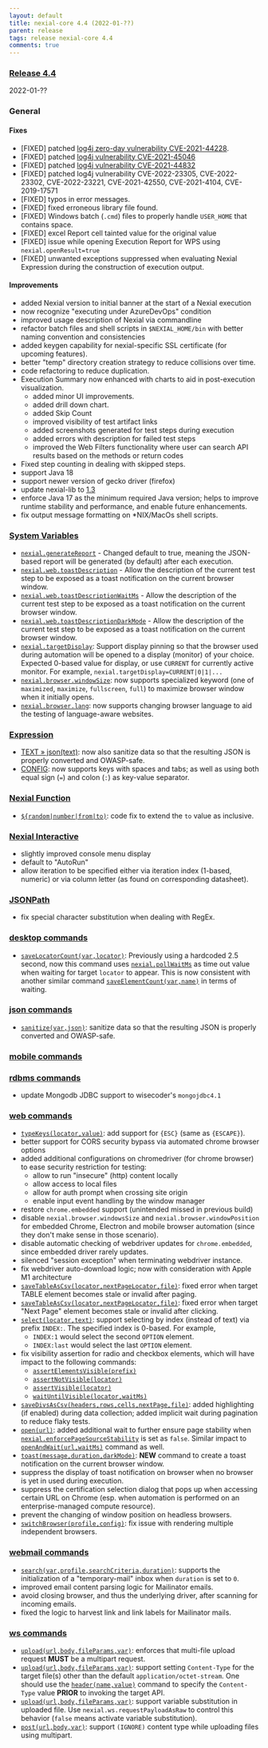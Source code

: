 ```yaml
---
layout: default
title: nexial-core 4.4 (2022-01-??)
parent: release
tags: release nexial-core 4.4
comments: true
---
```


### <a href="https://github.com/nexiality/nexial-core/releases/tag/nexial-core-v4.4_????" class="external-link" target="_nexial_link">Release 4.4</a>
2022-01-??


### General

#### Fixes
- [FIXED] patched [log4j zero-day vulnerability CVE-2021-44228](https://unit42.paloaltonetworks.com/apache-log4j-vulnerability-cve-2021-44228/).
- [FIXED] patched [log4j vulnerability CVE-2021-45046](https://cve.mitre.org/cgi-bin/cvename.cgi?name=CVE-2021-45046)
- [FIXED] patched [log4j vulnerability CVE-2021-44832](https://cve.mitre.org/cgi-bin/cvename.cgi?name=CVE-2021-44832)
- [FIXED] patched log4j vulnerability CVE-2022-23305, CVE-2022-23302, CVE-2022-23221, CVE-2021-42550, CVE-2021-4104, CVE-2019-17571
- [FIXED] typos in error messages.
- [FIXED] fixed erroneous library file found.
- [FIXED] Windows batch (`.cmd`) files to properly handle `USER_HOME` that contains space.
- [FIXED] excel Report cell tainted value for the original value
- [FIXED] issue while opening Execution Report for WPS using `nexial.openResult=true`
- [FIXED] unwanted exceptions suppressed when evaluating Nexial Expression during the construction of execution output.

#### Improvements
- added Nexial version to initial banner at the start of a Nexial execution
- now recognize "executing under AzureDevOps" condition
- improved usage description of Nexial via commandline
- refactor batch files and shell scripts in `$NEXIAL_HOME/bin` with better naming convention and consistencies
- added keygen capability for nexial-specific SSL certificate (for upcoming features).
- better "temp" directory creation strategy to reduce collisions over time.
- code refactoring to reduce duplication.
- Execution Summary now enhanced with charts to aid in post-execution visualization.
  - added minor UI improvements.
  - added drill down chart. 
  - added Skip Count
  - improved visibility of test artifact links
  - added screenshots generated for test steps during execution
  - added errors with description for failed test steps
  - improved the Web Filters functionality where user can search API results based on the methods or return codes
- Fixed step counting in dealing with skipped steps.
- support Java 18
- support newer version of gecko driver (firefox)
- update nexial-lib to [1.3](https://github.com/nexiality/fixes/releases/download/nexial-lib-1.3/nexial-lib-1.3.zip)
- enforce Java 17 as the minimum required Java version; helps to improve runtime stability and performance, and enable
  future enhancements.
- fix output message formatting on *NIX/MacOs shell scripts.


### [System Variables](../systemvars)
- [`nexial.generateReport`](../systemvars/index.html#nexial.generateReport) - Changed default to true, meaning the 
  JSON-based report will be generated (by default) after each execution.
- [`nexial.web.toastDescription`](../systemvars/index.html#nexial.web.toastDescription) - Allow the description of the 
  current test step to be exposed as a toast notification on the current browser window.
- [`nexial.web.toastDescriptionWaitMs`](../systemvars/index.html#nexial.web.toastDescriptionWaitMs) - Allow the 
  description of the current test step to be exposed as a toast notification on the current browser window.
- [`nexial.web.toastDescriptionDarkMode`](../systemvars/index.html#nexial.web.toastDescriptionDarkMode) - Allow the 
  description of the current test step to be exposed as a toast notification on the current browser window.
- [`nexial.targetDisplay`](../systemvars/index.html#nexial.targetDisplay): Support display pinning so that the browser 
  used during automation will be opened to a display (monitor) of your choice. Expected 0-based value for display, or 
  use `CURRENT` for currently active monitor. For example, `nexial.targetDisplay=CURRENT|0|1|...`
- [`nexial.browser.windowSize`](../systemvars/index.html#nexial.browser.windowSize): now supports specialized 
 keyword (one of `maximized`, `maximize`, `fullscreen`, `full`) to maximize browser window when it initially opens.
- [`nexial.browser.lang`](../systemvars/index.html#nexial.browser.lang): now supports changing browser language to aid 
  the testing of language-aware websites.


### [Expression](../expression)
- [TEXT &raquo; json(text)](../expressions/TEXTexpression#json): now also sanitize data so that the resulting JSON is 
  properly converted and OWASP-safe.
- [CONFIG](../expressions/CONFIGexpression): now supports keys with spaces and tabs; as well as using both equal sign 
  (`=`) and colon (`:`) as key-value separator.


### [Nexial Function](../functions)
- [`${random|number|from|to)`](../functions/$(random).#randomnumericfromto): code fix to extend the `to` value as inclusive.


### [Nexial Interactive](../interactive)
- slightly improved console menu display
- default to "AutoRun"
- allow iteration to be specified either via iteration index (1-based, numeric) or via column letter (as found on 
  corresponding datasheet).


### [JSONPath](../jsonpath)
- fix special character substitution when dealing with RegEx.


### [desktop commands](../commands/desktop)
- [`saveLocatorCount(var,locator)`](../commands/desktop/saveLocatorCount(var,locator)): Previously using a hardcoded 
  2.5 second, now this command uses [`nexial.pollWaitMs`](../systemvars/index.html#nexial.pollWaitMs) as time out 
  value when waiting for target `locator` to appear. This is now consistent with another similar command 
  [`saveElementCount(var,name)`](../commands/desktop/saveElementCount(var,name)) in terms of waiting.


### [json commands](../commands/json)
- [`sanitize(var,json)`](../commands/json/sanitize(var,json)): sanitize data so that the resulting JSON is properly 
  converted and OWASP-safe.


### [mobile commands](../commands/mobile)


### [rdbms commands](../commands/rdbms)
- update Mongodb JDBC support to wisecoder's `mongojdbc4.1`


### [web commands](../commands/web)
- [`typeKeys(locator,value)`](../commands/web/typeKeys(locator,value)): add support for `{ESC}` 
  (same as `{ESCAPE}`).
- better support for CORS security bypass via automated chrome browser options
- added additional configurations on chromedriver (for chrome browser) to ease security restriction for testing:
  - allow to run "insecure" (http) content locally
  - allow access to local files
  - allow for auth prompt when crossing site origin
  - enable input event handling by the window manager
- restore `chrome.embedded` support (unintended missed in previous build)
- disable `nexial.browser.windowsSize` and `nexial.browser.windowPosition` for embedded Chrome, Electron and mobile
  browser automation (since they don't make sense in those scenario).
- disable automatic checking of webdriver updates for `chrome.embedded`, since embedded driver rarely updates.
- silenced "session exception" when terminating webdriver instance.
- fix webdriver auto-download logic; now with consideration with Apple M1 architecture
- [`saveTableAsCsv(locator,nextPageLocator,file)`](../commands/web/saveTableAsCsv(locator,nextPageLocator,file)):
  fixed error when target TABLE element becomes stale or invalid after paging.
- [`saveTableAsCsv(locator,nextPageLocator,file)`](../commands/web/saveTableAsCsv(locator,nextPageLocator,file)):
  fixed error when target "Next Page" element becomes stale or invalid after clicking.
- [`select(locator,text)`](../commands/web/select(locator,text).html#supporting-index-based-selection):
  support selecting by index (instead of text) via prefix `INDEX:`. The specified index is 0-based. For example, 
  - `INDEX:1` would select the second `OPTION` element.
  - `INDEX:last` would select the last `OPTION` element.
- fix visibility assertion for radio and checkbox elements, which will have impact to the following commands:
  - [`assertElementsVisible(prefix)`](../commands/web/assertElementsVisible(prefix))
  - [`assertNotVisible(locator)`](../commands/web/assertNotVisible(locator))
  - [`assertVisible(locator)`](../commands/web/assertVisible(locator))
  - [`waitUntilVisible(locator,waitMs)`](../commands/web/waitUntilVisible(locator,waitMs))
- [`saveDivsAsCsv(headers,rows,cells,nextPage,file)`](../commands/web/saveDivsAsCsv(headers,rows,cells,nextPage,file)): 
  added highlighting (if enabled) during data collection; added implicit wait during pagination to reduce flaky tests.
- [`open(url)`](../commands/web/open(url)): added additional wait to further ensure page stability when
  [`nexial.enforcePageSourceStability`](../systemvars/index.html#nexial.enforcePageSourceStability) is set as `false`.
  Similar impact to [`openAndWait(url,waitMs)`](../commands/web/openAndWait(url,waitMs)) command as well.
- [`toast(message,duration,darkMode)`](../commands/web/toast(message,duration,darkMode)): **NEW** command to create a
  toast notification on the current browser window.
- suppress the display of toast notification on browser when no browser is yet in used during execution.
- suppress the certification selection dialog that pops up when accessing certain URL on Chrome (esp. when automation 
  is performed on an enterprise-managed compute resource). 
- prevent the changing of window position on headless browsers.
- [`switchBrowser(profile,config)`](../commands/web/switchBrowser(profile,config)): fix issue with rendering multiple 
  independent browsers.


### [webmail commands](../commands/webmail)
- [`search(var,profile,searchCriteria,duration)`](../commands/webmail/search(var,profile,searchCriteria,duration)): 
  supports the initialization of a "temporary-mail" inbox when `duration` is set to `0`.
- improved email content parsing logic for Mailinator emails.
- avoid closing browser, and thus the underlying driver, after scanning for incoming emails.
- fixed the logic to harvest link and link labels for Mailinator mails.


### [ws commands](../commands/ws)
- [`upload(url,body,fileParams,var)`](../commands/ws/upload(url,body,fileParams,var)): enforces that multi-file 
  upload request **MUST** be a multipart request.
- [`upload(url,body,fileParams,var)`](../commands/ws/upload(url,body,fileParams,var)): support setting 
  `Content-Type` for the target file(s) other than the default `application/octet-stream`. One should use the 
  [`header(name,value)`](../commands/ws/header(name,value)) command to specify the `Content-Type` value 
  **PRIOR** to invoking the target API.
- [`upload(url,body,fileParams,var)`](../commands/ws/upload(url,body,fileParams,var)): support variable
  substitution in uploaded file. Use `nexial.ws.requestPayloadAsRaw` to control this behavior (`false` means activate 
  variable substitution).
- [`post(url,body,var)`](../commands/ws/post(url,body,var).html): support `(IGNORE)` content type 
  while uploading files using multipart.